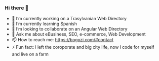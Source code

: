 ### Hi there 👋

- 🔭 I’m currently working on a Trasylvanian Web Directory
- 🌱 I’m currently learning Spanish
- 👯 I’m looking to collaborate on an Angular Web Directory
- 💬 Ask me about eBusiness, SEO, e-commerce, Web Development
- 📫 How to reach me: https://bogozi.com/#contact
- ⚡ Fun fact: I left the coroporate and big city life, now I code for myself and live on a farm

<!--
**waaab/waaab** is a ✨ _special_ ✨ repository because its `README.md` (this file) appears on your GitHub profile.

Here are some ideas to get you started:

- 🔭 I’m currently working on ...
- 🌱 I’m currently learning ...
- 👯 I’m looking to collaborate on ...
- 🤔 I’m looking for help with ...
- 💬 Ask me about ...
- 📫 How to reach me: ...
- 😄 Pronouns: ...
- ⚡ Fun fact: ...
-->
